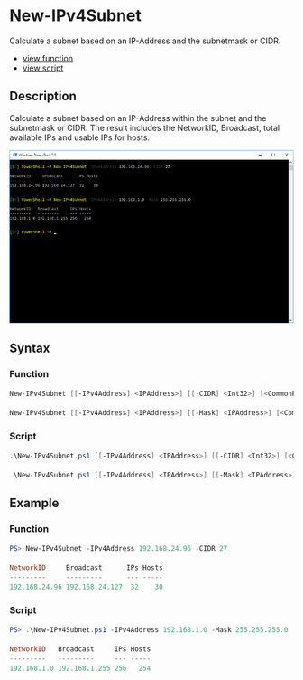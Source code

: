 # New-IPv4Subnet

Calculate a subnet based on an IP-Address and the subnetmask or CIDR.

* [view function](https://github.com/BornToBeRoot/PowerShell/blob/master/Module/LazyAdmin/Network/New-IPv4Subnet.ps1)
* [view script](https://github.com/BornToBeRoot/PowerShell/blob/master/Scripts/Network/New-IPv4Subnet.ps1)

## Description

Calculate a subnet based on an IP-Address within the subnet and the subnetmask or CIDR. 
The result includes the NetworkID, Broadcast, total available IPs and usable IPs for hosts.

![Screenshot](Images/New-IPv4Subnet.png?raw=true "New-IPv4Subnet")

## Syntax

### Function

```powershell
New-IPv4Subnet [[-IPv4Address] <IPAddress>] [[-CIDR] <Int32>] [<CommonParameters>]

New-IPv4Subnet [[-IPv4Address] <IPAddress>] [[-Mask] <IPAddress>] [<CommonParameters>]
```

### Script

```powershell
.\New-IPv4Subnet.ps1 [[-IPv4Address] <IPAddress>] [[-CIDR] <Int32>] [<CommonParameters>]

.\New-IPv4Subnet.ps1 [[-IPv4Address] <IPAddress>] [[-Mask] <IPAddress>] [<CommonParameters>]
``` 

## Example

### Function

```powershell
PS> New-IPv4Subnet -IPv4Address 192.168.24.96 -CIDR 27

NetworkID     Broadcast      IPs Hosts
---------     ---------      --- -----
192.168.24.96 192.168.24.127  32    30
```

### Script

```powershell
PS> .\New-IPv4Subnet.ps1 -IPv4Address 192.168.1.0 -Mask 255.255.255.0

NetworkID   Broadcast     IPs Hosts
---------   ---------     --- -----
192.168.1.0 192.168.1.255 256   254
```
